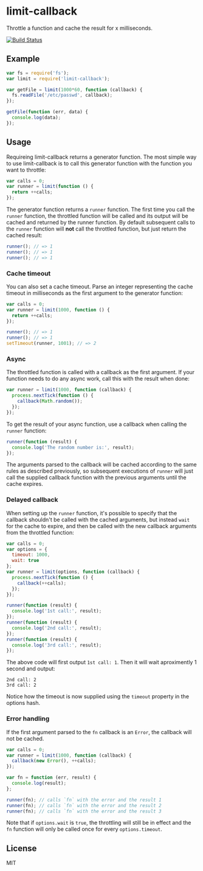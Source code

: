 # limit-callback

Throttle a function and cache the result for x milliseconds.

[![Build Status](https://travis-ci.org/watson/limit-callback.png)](https://travis-ci.org/watson/limit-callback)

## Example

```js
var fs = require('fs');
var limit = require('limit-callback');

var getFile = limit(1000*60, function (callback) {
  fs.readFile('/etc/passwd', callback);
});

getFile(function (err, data) {
  console.log(data);
});
```

## Usage

Requireing limit-callback returns a generator function. The most simple
way to use limit-callback is to call this generator function with the
function you want to throttle:

```js
var calls = 0;
var runner = limit(function () {
  return ++calls;
});
```

The generator function returns a `runner` function. The first time you
call the `runner` function, the throttled function will be called and
its output will be cached and returned by the runner function. By
default subsequent calls to the `runner` function will **not** call the
throttled function, but just return the cached result:

```js
runner(); // => 1
runner(); // => 1
runner(); // => 1
```

### Cache timeout

You can also set a cache timeout. Parse an integer representing the
cache timeout in milliseconds as the first argument to the generator
function:

```js
var calls = 0;
var runner = limit(1000, function () {
  return ++calls;
});

runner(); // => 1
runner(); // => 1
setTimeout(runner, 1001); // => 2
```

### Async

The throttled function is called with a callback as the first argument.
If your function needs to do any async work, call this with the result
when done:

```js
var runner = limit(1000, function (callback) {
  process.nextTick(function () {
    callback(Math.random());
  });
});
```

To get the result of your async function, use a callback when calling
the `runner` function:

```js
runner(function (result) {
  console.log('The random number is:', result);
});
```

The arguments parsed to the callback will be cached according to the
same rules as described previously, so subsequent executions of `runner`
will just call the supplied callback function with the previous
arguments until the cache expires.

### Delayed callback

When setting up the `runner` function, it's possible to specify that the
callback shouldn't be called with the cached arguments, but instead
`wait` for the cache to expire, and then be called with the new callback
arguments from the throttled function:

```js
var calls = 0;
var options = {
  timeout: 1000,
  wait: true
};
var runner = limit(options, function (callback) {
  process.nextTick(function () {
    callback(++calls);
  });
});

runner(function (result) {
  console.log('1st call:', result);
});
runner(function (result) {
  console.log('2nd call:', result);
});
runner(function (result) {
  console.log('3rd call:', result);
});
```

The above code will first output `1st call: 1`. Then it will wait
aproximently 1 second and output:

```
2nd call: 2
3rd call: 2
```

Notice how the timeout is now supplied using the `timeout` property in
the options hash.

### Error handling

If the first argument parsed to the `fn` callback is an `Error`, the
callback will not be cached.

```js
var calls = 0;
var runner = limit(1000, function (callback) {
  callback(new Error(), ++calls);
});

var fn = function (err, result) {
  console.log(result);
};

runner(fn); // calls `fn` with the error and the result 1
runner(fn); // calls `fn` with the error and the result 2
runner(fn); // calls `fn` with the error and the result 3
```

Note that if `options.wait` is `true`, the throttling will still be in
effect and the `fn` function will only be called once for every
`options.timeout`.

## License

MIT
